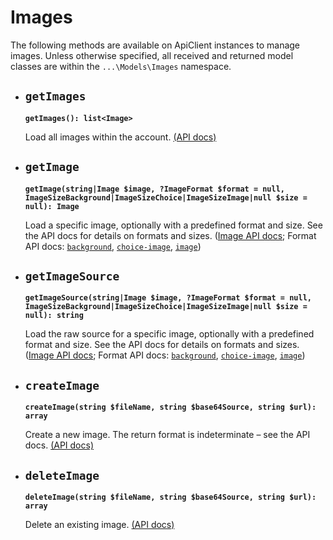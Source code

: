 # Images

The following methods are available on ApiClient instances to manage images. Unless otherwise specified, all received and returned model classes are within the `...\Models\Images` namespace.

- ## `getImages`

  **`getImages(): list<Image>`**

  Load all images within the account. [(API docs)](https://developer.typeform.com/create/reference/retrieve-images-collection/)

- ## `getImage`

  **`getImage(string|Image $image, ?ImageFormat $format = null, ImageSizeBackground|ImageSizeChoice|ImageSizeImage|null $size = null): Image`**

  Load a specific image, optionally with a predefined format and size. See the API docs for details on formats and sizes. ([Image API docs](https://developer.typeform.com/create/reference/retrieve-image/); Format API docs: [`background`](https://developer.typeform.com/create/reference/retrieve-background-by-size/), [`choice-image`](https://developer.typeform.com/create/reference/retrieve-choice-image-by-size/), [`image`](https://developer.typeform.com/create/reference/retrieve-image-by-size/))

- ## `getImageSource`

  **`getImageSource(string|Image $image, ?ImageFormat $format = null, ImageSizeBackground|ImageSizeChoice|ImageSizeImage|null $size = null): string`**

  Load the raw source for a specific image, optionally with a predefined format and size. See the API docs for details on formats and sizes. ([Image API docs](https://developer.typeform.com/create/reference/retrieve-image/); Format API docs: [`background`](https://developer.typeform.com/create/reference/retrieve-background-by-size/), [`choice-image`](https://developer.typeform.com/create/reference/retrieve-choice-image-by-size/), [`image`](https://developer.typeform.com/create/reference/retrieve-image-by-size/))

- ## `createImage`

  **`createImage(string $fileName, string $base64Source, string $url): array`**

  Create a new image. The return format is indeterminate – see the API docs. [(API docs)](https://developer.typeform.com/create/reference/create-image/)

- ## `deleteImage`

  **`deleteImage(string $fileName, string $base64Source, string $url): array`**

  Delete an existing image. [(API docs)](https://developer.typeform.com/delete/reference/delete-image/)

